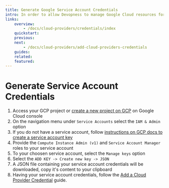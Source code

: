 ```yaml
---
title: Generate Google Service Account Credentials
intro: In order to allow Devopness to manage Google Cloud resources for you, you need to provide us Service Account Credentials.
links:
    overview:
        - /docs/cloud-providers/credentials/index
    quickstart:
    previous:
    next:
        - /docs/cloud-providers/add-cloud-providers-credentials
    guides:
    related:
    featured:
---
```


# Generate Service Account Credentials

1. Access your GCP project or [create a new project on GCP](https://cloud.google.com/resource-manager/docs/creating-managing-projects) on Google Cloud console
2. On the navigation menu under `Service Accounts` select the `IAM & Admin` option 
3. If you do not have a service account, follow [instructions on GCP docs to create a service account key](https://cloud.google.com/iam/docs/creating-managing-service-account-keys)
4. Provide the `Compute Instance Admin (v1)` and `Service Account Manager` roles to your service account
5. To your choosen service account, select the `Manage keys` option
6. Select the `ADD KEY -> Create new key -> JSON`
7. A JSON file containing your service account credentials will be downloaded, copy it's content to your clipboard
8. Having your service account credentials, follow the [Add a Cloud Provider Credential](./add-cloud-providers-credentials.md) guide.
